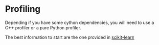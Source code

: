 # Profiling

Depending if you have some cython dependencies, you will need to use a C++
profiler or a pure Python profiler.

The best information to start are the one provided in [scikit-learn](
http://scikit-learn.org/stable/developers/performance.html)

